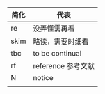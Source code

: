 | 简化 | 代表                |
| ---- | ------------------- |
| re   | 没弄懂需再看        |
| skim | 略读，需要时细看    |
| tbc  | to be continual     |
| rf   | reference  参考文献 |
| N    | notice              |
|      |                     |

